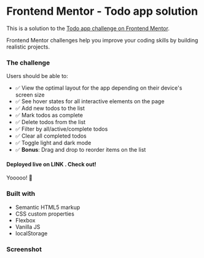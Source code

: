 # Frontend Mentor - Todo app solution

This is a solution to the [Todo app challenge on Frontend Mentor](https://www.frontendmentor.io/challenges/todo-app-Su1_KokOW).

Frontend Mentor challenges help you improve your coding skills by building realistic projects.

### The challenge

Users should be able to:

- ✅ View the optimal layout for the app depending on their device's screen size
- ✅ See hover states for all interactive elements on the page
- ✅ Add new todos to the list
- ✅ Mark todos as complete
- ✅ Delete todos from the list
- ✅ Filter by all/active/complete todos
- ✅ Clear all completed todos
- ✅ Toggle light and dark mode
- ✅ **Bonus**: Drag and drop to reorder items on the list

#### Deployed live on **LINK** . Check out!

Yooooo! 🚀

### Built with

- Semantic HTML5 markup
- CSS custom properties
- Flexbox
- Vanilla JS
- localStorage

### Screenshot
